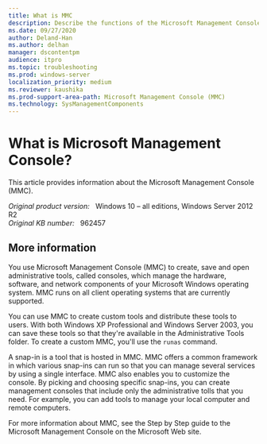 ```yaml
---
title: What is MMC
description: Describe the functions of the Microsoft Management Console.
ms.date: 09/27/2020
author: Deland-Han
ms.author: delhan
manager: dscontentpm
audience: itpro
ms.topic: troubleshooting
ms.prod: windows-server
localization_priority: medium
ms.reviewer: kaushika
ms.prod-support-area-path: Microsoft Management Console (MMC)
ms.technology: SysManagementComponents
---
```

# What is Microsoft Management Console?

This article provides information about the Microsoft Management Console (MMC).

_Original product version:_ &nbsp; Windows 10 – all editions, Windows Server 2012 R2  
_Original KB number:_ &nbsp; 962457

## More information

You use Microsoft Management Console (MMC) to create, save and open administrative tools, called consoles, which manage the hardware, software, and network components of your Microsoft Windows operating system. MMC runs on all client operating systems that are currently supported.

You can use MMC to create custom tools and distribute these tools to users. With both Windows XP Professional and Windows Server 2003, you can save these tools so that they're available in the Administrative Tools folder. To create a custom MMC, you'll use the `runas` command.

A snap-in is a tool that is hosted in MMC. MMC offers a common framework in which various snap-ins can run so that you can manage several services by using a single interface. MMC also enables you to customize the console. By picking and choosing specific snap-ins, you can create management consoles that include only the administrative tolls that you need. For example, you can add tools to manage your local computer and remote computers.

For more information about MMC, see the Step by Step guide to the Microsoft Management Console on the Microsoft Web site.
